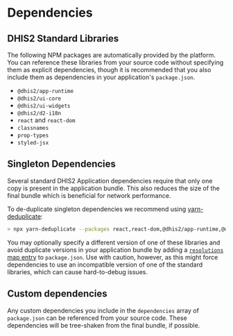 # Dependencies

## DHIS2 Standard Libraries

The following NPM packages are automatically provided by the platform. You can reference these libraries from your source code without specifying them as explicit dependencies, though it is recommended that you also include them as dependencies in your application's `package.json`.

-   `@dhis2/app-runtime`
-   `@dhis2/ui-core`
-   `@dhis2/ui-widgets`
-   `@dhis2/d2-i18n`
-   `react` and `react-dom`
-   `classnames`
-   `prop-types`
-   `styled-jsx`

## Singleton Dependencies

Several standard DHIS2 Application dependencies require that only one copy is present in the application bundle. This also reduces the size of the final bundle which is beneficial for network performance.

To de-duplicate singleton dependencies we recommend using [yarn-deduplicate](https://github.com/atlassian/yarn-deduplicate):

```sh
> npx yarn-deduplicate --packages react,react-dom,@dhis2/app-runtime,@dhis2/ui-core,@dhis2/d2-i18n,styled-jsx
```

You may optionally specify a different version of one of these libraries and avoid duplicate versions in your application bundle by adding a [`resolutions` map entry](https://legacy.yarnpkg.com/en/docs/selective-version-resolutions/) to `package.json`. Use with caution, however, as this might force dependencies to use an incompatible version of one of the standard libraries, which can cause hard-to-debug issues.

## Custom dependencies

Any custom dependencies you include in the `dependencies` array of `package.json` can be referenced from your source code. These dependencies will be tree-shaken from the final bundle, if possible.
